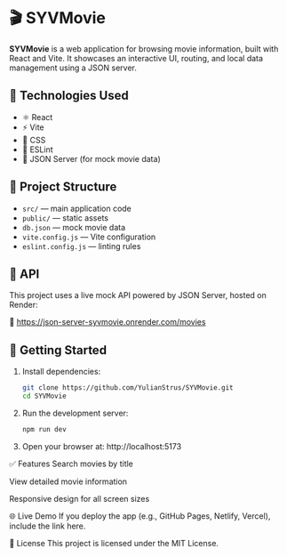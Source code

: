 # 🎬 SYVMovie

**SYVMovie** is a web application for browsing movie information, built with React and Vite. It showcases an interactive UI, routing, and local data management using a JSON server.

## 🚀 Technologies Used

- ⚛️ React
- ⚡ Vite
- 🎨 CSS
- 🧪 ESLint
- 📄 JSON Server (for mock movie data)

## 📁 Project Structure

- `src/` — main application code
- `public/` — static assets
- `db.json` — mock movie data
- `vite.config.js` — Vite configuration
- `eslint.config.js` — linting rules

## 🧩 API

This project uses a live mock API powered by JSON Server, hosted on Render:

🔗 https://json-server-syvmovie.onrender.com/movies

## 🔧 Getting Started

1. Install dependencies:

   ```bash
   git clone https://github.com/YulianStrus/SYVMovie.git
   cd SYVMovie

2. Run the development server:

   ```bash
   npm run dev

3. Open your browser at: http://localhost:5173

✅ Features
Search movies by title

View detailed movie information

Responsive design for all screen sizes

🌐 Live Demo
If you deploy the app (e.g., GitHub Pages, Netlify, Vercel), include the link here.

📄 License
This project is licensed under the MIT License.
